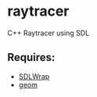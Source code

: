 # raytracer
C++ Raytracer using SDL

## Requires:
* [SDLWrap](https://github.com/tvarney/sdlwrap)
* [geom](https://github.com/tvarney/geom)
